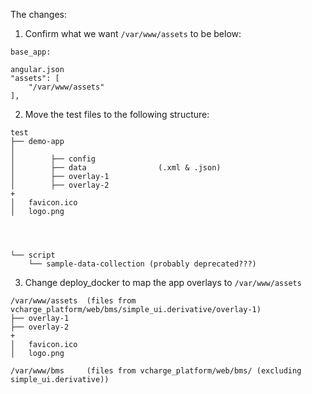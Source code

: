 The changes:

1. Confirm what we want `/var/www/assets` to be below:
```
base_app:

angular.json
"assets": [
    "/var/www/assets"
],
```
2. Move the test files to the following structure:
```
test
├── demo-app
│       
│        ├── config
│        ├── data                (.xml & .json)
│        ├── overlay-1
│        ├── overlay-2
+
│   favicon.ico
│   logo.png




└── script
    └── sample-data-collection (probably deprecated???)
```

3. Change deploy_docker to map the app overlays to `/var/www/assets`

```
/var/www/assets  (files from vcharge_platform/web/bms/simple_ui.derivative/overlay-1)
├── overlay-1
├── overlay-2
+
│   favicon.ico
│   logo.png

/var/www/bms     (files from vcharge_platform/web/bms/ (excluding simple_ui.derivative))
```